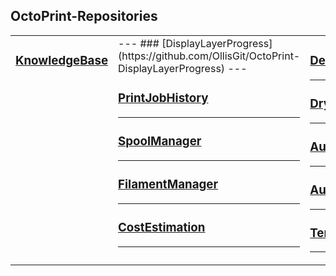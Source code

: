 
## OctoPrint-Repositories

<table><tr><td valign="top" width="33%">

### [KnowledgeBase](https://github.com/OllisGit/OctoPrint-KnowledgeBase)

</td><td valign="top" width="34%">
---
### [DisplayLayerProgress](https://github.com/OllisGit/OctoPrint-DisplayLayerProgress)
---

### [PrintJobHistory](https://github.com/OllisGit/OctoPrint-PrintJobHistory)
---

### [SpoolManager](https://github.com/OllisGit/OctoPrint-SpoolManager)
---

### [FilamentManager](https://github.com/OllisGit/OctoPrint-FilamentManager)
---


### [CostEstimation](https://github.com/OllisGit/OctoPrint-CostEstimation)
---

</td><td valign="top" width="33%">

### [DeleteAfterPrint](https://github.com/OllisGit/OctoPrint-DeleteAfterPrint)
---

### [DryRun](https://github.com/OllisGit/OctoPrint-DryRun)
---

### [AutostartPrint](https://github.com/OllisGit/Octoprint-AutostartPrint)
---

### [AutoLogout](https://github.com/OllisGit/OctoPrint-AutoLogout)
---

### [TemperatureLegendMover](https://github.com/OllisGit/OctoPrint-TemperatureLegendMover)
---
</td></tr></table>


<!--
**OllisGit/OllisGit** is a ✨ _special_ ✨ repository because its `README.md` (this file) appears on your GitHub profile.

Here are some ideas to get you started:

- 🔭 I’m currently working on ...
- 🌱 I’m currently learning ...
- 👯 I’m looking to collaborate on ...
- 🤔 I’m looking for help with ...
- 💬 Ask me about ...
- 📫 How to reach me: ...
- 😄 Pronouns: ...
- ⚡ Fun fact: ...
-->
